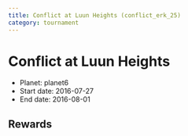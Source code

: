 ```yaml
---
title: Conflict at Luun Heights (conflict_erk_25)
category: tournament
---
```

# Conflict at Luun Heights

  * Planet: planet6
  * Start date: 2016-07-27
  * End date: 2016-08-01

## Rewards


